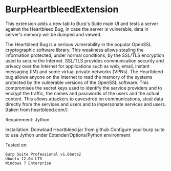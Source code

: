 BurpHeartbleedExtension
=======================

This extension adds a new tab to Burp's Suite main UI and tests a server against the Heartbleed Bug, in case the server is vulnerable, data in server's memory will be dumped and viewed.

The Heartbleed Bug is a serious vulnerability in the popular OpenSSL cryptographic software library. This weakness allows stealing the information protected, under normal conditions, by the SSL/TLS encryption used to secure the Internet. SSL/TLS provides communication security and privacy over the Internet for applications such as web, email, instant messaging (IM) and some virtual private networks (VPNs). The Heartbleed bug allows anyone on the Internet to read the memory of the systems protected by the vulnerable versions of the OpenSSL software. This compromises the secret keys used to identify the service providers and to encrypt the traffic, the names and passwords of the users and the actual content. This allows attackers to eavesdrop on communications, steal data directly from the services and users and to impersonate services and users. [taken from heartbleed.com/]

Requirement:
    Jython

Installation:
    Donwload Heartbleed.jar from github
    Configure your burp suite to use Jython under Extender/Options/Python environment


Tested on:
   
    Burp Suite Professional v1.6beta2
    Ubuntu 12.04 LTS
    Windows 7 Enterprise

